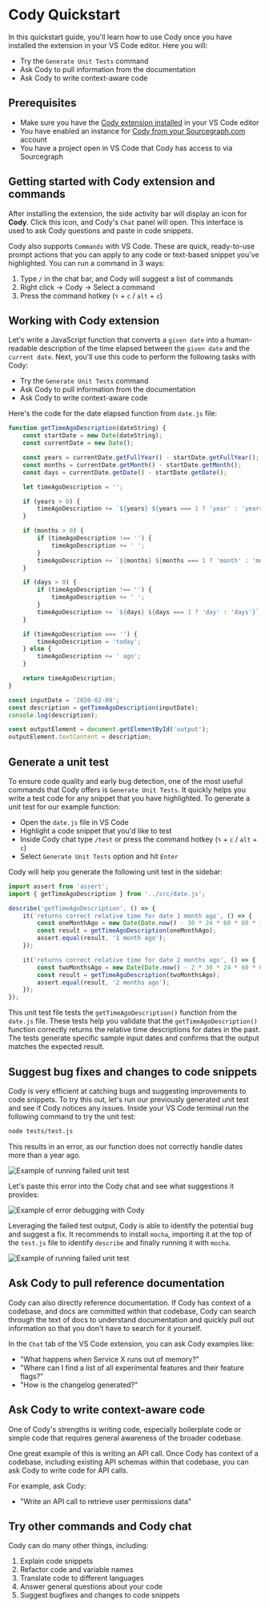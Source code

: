# Cody Quickstart

<p class="subtitle">In this quickstart guide, you'll learn how to use Cody once you have installed the extension in your VS Code editor. Here you will:</p>

- Try the `Generate Unit Tests` command
- Ask Cody to pull information from the documentation
- Ask Cody to write context-aware code

## Prerequisites

- Make sure you have the [Cody extension installed](overview/install-vscode.md) in your VS Code editor
- You have enabled an instance for [Cody from your Sourcegraph.com](overview/cody-with-sourcegraph.md) account
- You have a project open in VS Code that Cody has access to via Sourcegraph

## Getting started with Cody extension and commands

After installing the extension, the side activity bar will display an icon for **Cody**. Click this icon, and Cody's `Chat` panel will open. This interface is used to ask Cody questions and paste in code snippets.

Cody also supports `Commands` with VS Code. These are quick, ready-to-use prompt actions that you can apply to any code or text-based snippet you've highlighted. You can run a command in 3 ways:

1. Type `/` in the chat bar, and Cody will suggest a list of commands
2. Right click -> Cody -> Select a command
3. Press the command hotkey (`⌥` + `c` / `alt` + `c`)

## Working with Cody extension

Let's write a JavaScript function that converts a `given date` into a human-readable description of the time elapsed between the `given date` and the `current date`. Next, you'll use this code to perform the following tasks with Cody:

- Try the `Generate Unit Tests` command
- Ask Cody to pull information from the documentation
- Ask Cody to write context-aware code

Here's the code for the date elapsed function from `date.js` file:

```js
function getTimeAgoDescription(dateString) {
	const startDate = new Date(dateString);
	const currentDate = new Date();

	const years = currentDate.getFullYear() - startDate.getFullYear();
	const months = currentDate.getMonth() - startDate.getMonth();
	const days = currentDate.getDate() - startDate.getDate();

	let timeAgoDescription = '';

	if (years > 0) {
		timeAgoDescription += `${years} ${years === 1 ? 'year' : 'years'}`;
	}

	if (months > 0) {
		if (timeAgoDescription !== '') {
			timeAgoDescription += ' ';
		}
		timeAgoDescription += `${months} ${months === 1 ? 'month' : 'months'}`;
	}

	if (days > 0) {
		if (timeAgoDescription !== '') {
			timeAgoDescription += ' ';
		}
		timeAgoDescription += `${days} ${days === 1 ? 'day' : 'days'}`;
	}

	if (timeAgoDescription === '') {
		timeAgoDescription = 'today';
	} else {
		timeAgoDescription += ' ago';
	}

	return timeAgoDescription;
}

const inputDate = '2020-02-09';
const description = getTimeAgoDescription(inputDate);
console.log(description);

const outputElement = document.getElementById('output');
outputElement.textContent = description;
```

## Generate a unit test

To ensure code quality and early bug detection, one of the most useful commands that Cody offers is `Generate Unit Tests`. It quickly helps you write a test code for any snippet that you have highlighted. To generate a unit test for our example function:

- Open the `date.js` file in VS Code
- Highlight a code snippet that you'd like to test
- Inside Cody chat type `/test` or press the command hotkey (`⌥` + `c` / `alt` + `c`)
- Select `Generate Unit Tests` option and hit `Enter`

Cody will help you generate the following unit test in the sidebar:

```js
import assert from 'assert';
import { getTimeAgoDescription } from '../src/date.js';

describe('getTimeAgoDescription', () => {
	it('returns correct relative time for date 1 month ago', () => {
		const oneMonthAgo = new Date(Date.now() - 30 * 24 * 60 * 60 * 1000).toISOString().split('T')[0];
		const result = getTimeAgoDescription(oneMonthAgo);
		assert.equal(result, '1 month ago');
	});

	it('returns correct relative time for date 2 months ago', () => {
		const twoMonthsAgo = new Date(Date.now() - 2 * 30 * 24 * 60 * 60 * 1000).toISOString().split('T')[0];
		const result = getTimeAgoDescription(twoMonthsAgo);
		assert.equal(result, '2 months ago');
	});
});

```

This unit test file tests the `getTimeAgoDescription()` function from the `date.js` file. These tests help you validate that the `getTimeAgoDescription()` function correctly returns the relative time descriptions for dates in the past. The tests generate specific sample input dates and confirms that the output matches the expected result.

## Suggest bug fixes and changes to code snippets

Cody is very efficient at catching bugs and suggesting improvements to code snippets. To try this out, let's run our previously generated unit test and see if Cody notices any issues. Inside your VS Code terminal run the following command to try the unit test:

```bash
node tests/test.js
```

This results in an error, as our function does not correctly handle dates more than a year ago.

![Example of running failed unit test ](https://storage.googleapis.com/sourcegraph-assets/Docs/cody-quickstart/unit-test-fail.png)

Let's paste this error into the Cody chat and see what suggestions it provides:

![Example of error debugging with Cody ](https://storage.googleapis.com/sourcegraph-assets/Docs/cody-quickstart/debug-with-cody.png)

Leveraging the failed test output, Cody is able to identify the potential bug and suggest a fix. It recommends to install `mocha`, importing it at the top of the `test.js` file to identify `describe` and finally running it with `mocha`.

![Example of running failed unit test ](https://storage.googleapis.com/sourcegraph-assets/Docs/cody-quickstart/passed-tests.png)

## Ask Cody to pull reference documentation

Cody can also directly reference documentation. If Cody has context of a codebase, and docs are committed within that codebase, Cody can search through the text of docs to understand documentation and quickly pull out information so that you don't have to search for it yourself.

In the `Chat` tab of the VS Code extension, you can ask Cody examples like:

- "What happens when Service X runs out of memory?"
- "Where can I find a list of all experimental features and their feature flags?"
- "How is the changelog generated?"

## Ask Cody to write context-aware code

One of Cody's strengths is writing code, especially boilerplate code or simple code that requires general awareness of the broader codebase.

One great example of this is writing an API call. Once Cody has context of a codebase, including existing API schemas within that codebase, you can ask Cody to write code for API calls.

For example, ask Cody:

- "Write an API call to retrieve user permissions data"

## Try other commands and Cody chat

Cody can do many other things, including:

1. Explain code snippets
2. Refactor code and variable names
3. Translate code to different languages
4. Answer general questions about your code
5. Suggest bugfixes and changes to code snippets

[cody-with-sourcegraph]: overview//cody-with-sourcegraph.md
